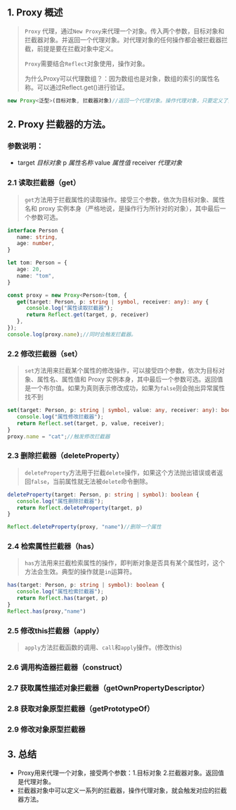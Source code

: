 

## 1. Proxy 概述

> `Proxy` 代理，通过`New Proxy`来代理一个对象。传入两个参数，目标对象和拦截器对象。并返回一个代理对象。对代理对象的任何操作都会被拦截器拦截，前提是要在拦截对象中定义。
>
> `Proxy`需要结合`Reflect`对象使用，操作对象。
>
> 为什么Proxy可以代理数组？：因为数组也是对象，数组的索引的属性名称。可以通过Reflect.get()进行验证。

```ts
new Proxy<泛型>(目标对象, 拦截器对象)//返回一个代理对象。操作代理对象，只要定义了拦截方法，都会进入。
```

## 2. Proxy 拦截器的方法。

### 参数说明：

- target *目标对象*    p *属性名称*    value *属性值*    receiver *代理对象* 

### 2.1 读取拦截器（get）

> `get`方法用于拦截属性的读取操作。接受三个参数，依次为目标对象、属性名和 proxy 实例本身（严格地说，是操作行为所针对的对象），其中最后一个参数可选。

```ts
interface Person {
   name: string,
   age: number,
}

let tom: Person = {
   age: 20,
   name: "tom",
}

const proxy = new Proxy<Person>(tom, {
   get(target: Person, p: string | symbol, receiver: any): any {
      console.log("属性读取拦截器");
      return Reflect.get(target, p, receiver)
   },
});
console.log(proxy.name);//同时会触发拦截器。
```

### 2.2 修改拦截器（set）

> `set`方法用来拦截某个属性的修改操作，可以接受四个参数，依次为目标对象、属性名、属性值和 Proxy 实例本身，其中最后一个参数可选。返回值是一个布尔值。如果为真则表示修改成功，如果为`false`则会抛出异常属性找不到

```ts
set(target: Person, p: string | symbol, value: any, receiver: any): boolean {
   console.log("属性修改拦截器");
   return Reflect.set(target, p, value, receiver);
}
proxy.name = "cat";//触发修改拦截器
```

### 2.3 删除拦截器（deleteProperty）

> `deleteProperty`方法用于拦截`delete`操作，如果这个方法抛出错误或者返回`false`，当前属性就无法被`delete`命令删除。

```ts
deleteProperty(target: Person, p: string | symbol): boolean {
   console.log("属性删除拦截器");
   return Reflect.deleteProperty(target, p)
}

Reflect.deleteProperty(proxy, "name")//删除一个属性
```

### 2.4 检索属性拦截器（has）

> `has`方法用来拦截检索属性的操作，即判断对象是否具有某个属性时，这个方法会生效。典型的操作就是`in`运算符。

```ts
has(target: Person, p: string | symbol): boolean {
   console.log("属性检索拦截器");
   return Reflect.has(target, p)
}
Reflect.has(proxy,"name")
```

### 2.5 修改this拦截器（apply）

> `apply`方法拦截函数的调用、`call`和`apply`操作。(修改this)

### 2.6 调用构造器拦截器（construct）

### 2.7 获取属性描述对象拦截器（getOwnPropertyDescriptor）

### 2.8 获取对象原型拦截器（getPrototypeOf）

### 2.9 修改对象原型拦截器

## 3. 总结

- Proxy用来代理一个对象，接受两个参数：1.目标对象 2.拦截器对象。返回值是代理对象。
- 拦截器对象中可以定义一系列的拦截器，操作代理对象，就会触发对应的拦截器方法。